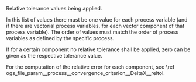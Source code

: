 Relative tolerance values being applied.

In this list of values there must be one value for each process variable (and if
there are vectorial process variables, for each vector component of that process
variable). The order of values must match the order of process variables as
defined by the specific process.

If for a certain component no relative tolerance shall be applied, zero can be
given as the respective tolerance value.

For the computation of the relative error for each component, see \ref
ogs_file_param__process__convergence_criterion__DeltaX__reltol.
